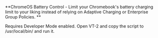 **ChromeOS Battery Control - Limit your Chromebook's battery charging limit to your liking instead of relying on Adaptive Charging or Enterprise Group Policies. **


Requires Developer Mode enabled. Open VT-2 and copy the script to /usr/local/bin/ and run it.
